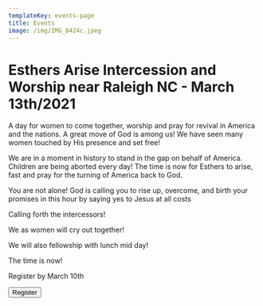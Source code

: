 ```yaml
---
templateKey: events-page
title: Events
image: /img/IMG_8424c.jpeg
---
```

# **Esthers Arise Intercession and Worship near Raleigh NC - March 13th/2021**

A day for women to come together, worship and pray for revival in America and the nations.  A great move of God is among us!  We have seen many women  touched by His presence and set free!

We are in a moment in history to stand in the gap on behalf of America. Children are being aborted every day! The time is now for Esthers to arise, fast and pray for the turning of America back to God. 

You are not alone!  God is calling you to rise up, overcome, and birth your promises in this hour by saying yes to Jesus at all costs

Calling forth the intercessors!

We as women will cry out together! 

We will also fellowship with lunch mid day! 

The time is now!

Register by March 10th

<button class="btn is-pulled-right" onclick="document.location='https://givebutter.com/EA-Raleigh-03132021'">Register</button>
